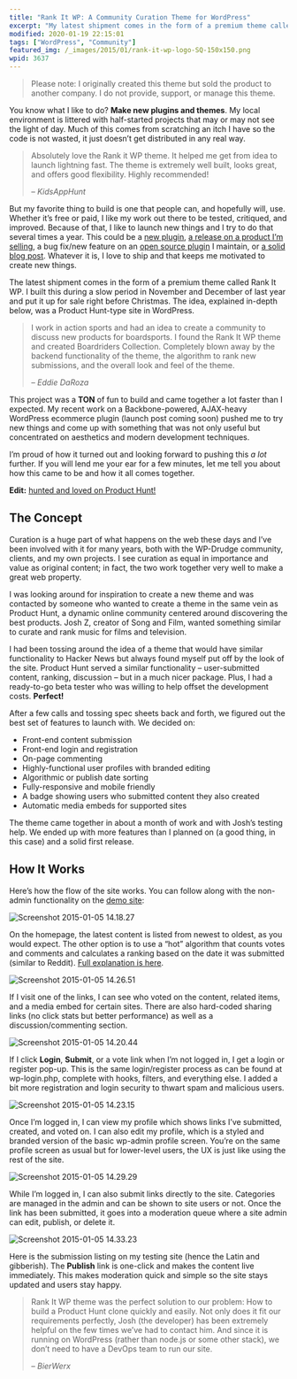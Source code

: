 ```yaml
---
title: "Rank It WP: A Community Curation Theme for WordPress"
excerpt: "My latest shipment comes in the form of a premium theme called Rank It WP. The idea, explained in-depth after the jump, is a Product Hunt-type site in WordPress."
modified: 2020-01-19 22:15:01
tags: ["WordPress", "Community"]
featured_img: /_images/2015/01/rank-it-wp-logo-SQ-150x150.png
wpid: 3637
---
```



> Please note: I originally created this theme but sold the product to another company. I do not provide, support, or manage this theme.

You know what I like to do? **Make new plugins and themes**. My local environment is littered with half-started projects that may or may not see the light of day. Much of this comes from scratching an itch I have so the code is not wasted, it just doesn’t get distributed in any real way.

> Absolutely love the Rank it WP theme. It helped me get from idea to launch lightning fast. The theme is extremely well built, looks great, and offers good flexibility. Highly recommended!
>
> *– KidsAppHunt*

But my favorite thing to build is one that people can, and hopefully will, use. Whether it’s free or paid, I like my work out there to be tested, critiqued, and improved. Because of that, I like to launch new things and I try to do that several times a year. This could be a [new plugin](http://theproperweb.com/product/google-news-wordpress/), [a release on a product I’m selling](http://wpdrudge.com/latest-release-version-2-6), a bug fix/new feature on an [open source plugin](https://wordpress.org/plugins/proper-contact-form/) I maintain, or [a solid blog post](http://wpdrudge.com/wordpress-rss-aggregator-theme). Whatever it is, I love to ship and that keeps me motivated to create new things.

The latest shipment comes in the form of a premium theme called Rank It WP. I built this during a slow period in November and December of last year and put it up for sale right before Christmas. The idea, explained in-depth below, was a Product Hunt-type site in WordPress.

> I work in action sports and had an idea to create a community to discuss new products for boardsports. I found the Rank It WP theme and created Boardriders Collection. Completely blown away by the backend functionality of the theme, the algorithm to rank new submissions, and the overall look and feel of the theme.
>
> *– Eddie DaRoza*

This project was a **TON** of fun to build and came together a lot faster than I expected. My recent work on a Backbone-powered, AJAX-heavy WordPress ecommerce plugin (launch post coming soon) pushed me to try new things and come up with something that was not only useful but concentrated on aesthetics and modern development techniques.

I’m proud of how it turned out and looking forward to pushing this *a lot* further. If you will lend me your ear for a few minutes, let me tell you about how this came to be and how it all comes together.

**Edit:** [hunted and loved on Product Hunt!](https://www.producthunt.com/tech/rank-it-wp)

The Concept
-----------

Curation is a huge part of what happens on the web these days and I’ve been involved with it for many years, both with the WP-Drudge community, clients, and my own projects. I see curation as equal in importance and value as original content; in fact, the two work together very well to make a great web property.

I was looking around for inspiration to create a new theme and was contacted by someone who wanted to create a theme in the same vein as Product Hunt, a dynamic online community centered around discovering the best products. Josh Z, creator of Song and Film, wanted something similar to curate and rank music for films and television.

I had been tossing around the idea of a theme that would have similar functionality to Hacker News but always found myself put off by the look of the site. Product Hunt served a similar functionality – user-submitted content, ranking, discussion – but in a much nicer package. Plus, I had a ready-to-go beta tester who was willing to help offset the development costs. **Perfect!**

After a few calls and tossing spec sheets back and forth, we figured out the best set of features to launch with. We decided on:

- Front-end content submission
- Front-end login and registration
- On-page commenting
- Highly-functional user profiles with branded editing
- Algorithmic or publish date sorting
- Fully-responsive and mobile friendly
- A badge showing users who submitted content they also created
- Automatic media embeds for supported sites

The theme came together in about a month of work and with Josh’s testing help. We ended up with more features than I planned on (a good thing, in this case) and a solid first release.

How It Works
------------

Here’s how the flow of the site works. You can follow along with the non-admin functionality on the [demo site](http://demo.rankitwp.com/):

![Screenshot 2015-01-05 14.18.27](/_images/2015/01/Screenshot-2015-01-05-14.18.27.png)

On the homepage, the latest content is listed from newest to oldest, as you would expect. The other option is to use a “hot” algorithm that counts votes and comments and calculates a ranking based on the date it was submitted (similar to Reddit). [Full explanation is here](http://rankitwp.com/docs/content-ordering/).

![Screenshot 2015-01-05 14.26.51](/_images/2015/01/Screenshot-2015-01-05-14.26.51.png)

If I visit one of the links, I can see who voted on the content, related items, and a media embed for certain sites. There are also hard-coded sharing links (no click stats but better performance) as well as a discussion/commenting section.

![Screenshot 2015-01-05 14.20.44](/_images/2015/01/Screenshot-2015-01-05-14.20.44.png)

If I click **Login**, **Submit**, or a vote link when I’m not logged in, I get a login or register pop-up. This is the same login/register process as can be found at wp-login.php, complete with hooks, filters, and everything else. I added a bit more registration and login security to thwart spam and malicious users.

![Screenshot 2015-01-05 14.23.15](/_images/2015/01/Screenshot-2015-01-05-14.23.15.png)

Once I’m logged in, I can view my profile which shows links I’ve submitted, created, and voted on. I can also edit my profile, which is a styled and branded version of the basic wp-admin profile screen. You’re on the same profile screen as usual but for lower-level users, the UX is just like using the rest of the site.

![Screenshot 2015-01-05 14.29.29](/_images/2015/01/Screenshot-2015-01-05-14.29.29.png)

While I’m logged in, I can also submit links directly to the site. Categories are managed in the admin and can be shown to site users or not. Once the link has been submitted, it goes into a moderation queue where a site admin can edit, publish, or delete it.

![Screenshot 2015-01-05 14.33.23](/_images/2015/01/Screenshot-2015-01-05-14.33.23.png)

Here is the submission listing on my testing site (hence the Latin and gibberish). The **Publish** link is one-click and makes the content live immediately. This makes moderation quick and simple so the site stays updated and users stay happy.

> Rank It WP theme was the perfect solution to our problem: How to build a Product Hunt clone quickly and easily. Not only does it fit our requirements perfectly, Josh (the developer) has been extremely helpful on the few times we’ve had to contact him. And since it is running on WordPress (rather than node.js or some other stack), we don’t need to have a DevOps team to run our site.
>
> *– BierWerx*
